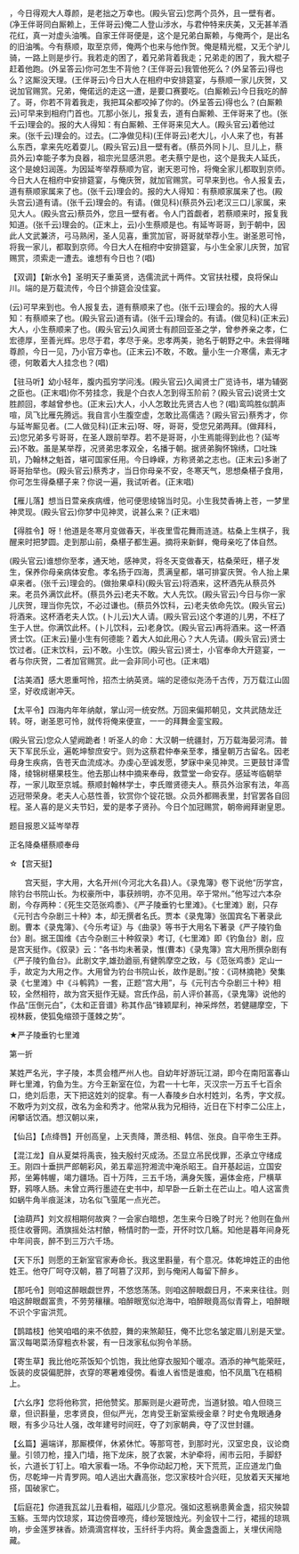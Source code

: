 <!-- { "loadSidebar": true } -->
，今日得观大人尊颜，是老拙之万幸也。(殿头官云)您两个员外，且一壁有者。(净王伴哥同白厮赖上，王伴哥云)俺二人登山涉水，与君仲特来庆美，又无甚羊酒花红，真一对虚头油嘴。自家王伴哥便是，这个是兄弟白厮赖，与俺两个，是出名的旧油嘴。今有蔡顺，取至京师，俺两个也来与他作贺。俺是精光棍，又无个驴儿骑，一路上则是步行。我若走的困了，着兄弟背着我走；兄弟走的困了，我大棍子赶着他跑。(外呈答云)你可怎生不背他？(王伴哥云)我管他死么？(外呈答云)得也么？这厮没天理。(王伴哥云)今日大人在相府中安排筵宴，与蔡顺一家儿庆贺，又说加官赐赏。兄弟，俺偌远的走这一遭，是要口赛要吃。(白厮赖云)今日我吃的醉了。哥，你若不背着我走，我把耳朵都咬掉了你的。(外呈答云)得也么？(白厮赖云)可早来到相府门首也。兀那小张儿，报复去，道有白厮赖、王伴哥来了也。(张千云)理会的。报的大人得知：有白厮赖、王伴哥来见大人。(殿头官云)着他过来。(张千云)理会的。过去。(二净做见科)(王伴哥云)老大儿，小人来了也，有甚么东西，拿来先吃着耍儿。(殿头官云)且一壁有者。(蔡员外同卜儿、旦儿上，蔡员外云)幸能子孝为良器，祖宗光显感洪恩。老夫蔡宁是也，这个是我夫人延氏，这个是媳妇润莲。为因延岑举荐蔡顺为官，谢天恩可怜，将俺全家儿都取到京师。今日大人在相府中安排筵宴，与俺庆贺，就加官赐赏。可早来到也。令人报复去，道有蔡顺家属来了也。(张千云)理会的。报的大人得知：有蔡顺家属来了也。(殿头宫云)道有请。(张千云)理会的。有请。(做见科)(蔡员外云)老汉三口儿家属，来见大人。(殿头宫云)蔡员外，您且一壁有者。令人门首觑者，若蔡顺来时，报复我知道。(张千云)理会的。(正末上，云)小生蔡顺是也。有延岑哥哥，到于朝中，因此人文武兼济，弓马熟闲，圣人见喜，重赏加官，哥哥就举荐小生。谢圣恩可怜，将我一家儿，都取到京师。今日大人在相府中安排筵宴，与小生全家儿庆贺，加官赐赏，须索走一遭去。谁想有今日也？(唱)

【双调】【新水令】圣明天子重英贤，选儒流武十两件。文官扶社稷，良将保山川。端的是万载流传，今日个排筵会没佳宴。

(云)可早来到也。令人报复去，道有蔡顺来了也。(张千云)理会的。报的大人得知：有蔡顺来了也。(殿头官云)道有请。(张千云)理会的。有请。(做见科)(正末云)大人，小生蔡顺来了也。(殿头官云)久闻贤士有颜回亚圣之学，曾参养亲之孝，仁宏德厚，至善光辉。忠尽于君，孝尽于亲。忠孝两美，驰名于朝野之中。未尝得睹尊颜，今日一见，乃小官万幸也。(正末云)不敢，不敢。量小生一介寒儒，素无才德，何敢着大人挂念也？(唱)

【驻马听】幼小轻年，腹内孤穷学问浅。(殿头官云)久闻贤士广览诗书，堪为辅弼之臣也。(正末唱)你不劳挂念，我是个白衣人怎到得玉阶前？(殿头官云)说贤士文胜颜回，孝越曾参也。(正末云)大人，小人怎敢比先贤古人也？(唱)鸾鸣胜似鹊声喧，凤飞比雁先腾远。我自言小生腹空虚，怎敢比高儒选？(殿头官云)蔡秀才，你与延岑厮见者。(二人做见科)(正末云)呀、呀，哥哥，受您兄弟两拜。(做拜科，云)您兄弟多亏哥哥，在圣人跟前举荐。若不是哥哥，小生焉能得到此也？(延岑云)不敢。虽是某举荐，况贤弟忠孝双全，名播于朝。据贤弟胸怀锦绣，口吐珠玑，乃翰林之魁首，堪可国家任用。今日峥嵘，方称贤弟之志也。(正末云)多谢了哥哥抬举也。(殿头官云)蔡秀才，当日你母亲不安，冬寒天气，思想桑椹子食用，你可怎生得桑椹子来？你说一遍，我试听者。(正末唱)

【雁儿落】想当日萱亲疾病缠，他可便思绫锦当时见。小生我焚香祷上苍，一梦里神灵现。(殿头官云)你梦中见神灵，说甚么来？(正末唱)

【得胜令】呀！他道是冬寒月变做春天，半夜里雪花舞雨涟涟。枯桑上生棋子，我醒来时把梦圆。走到那山前，桑椹子都生遍。摘将来新鲜，俺母亲吃了体自然。

(殿头官云)谁想你至孝，通天地，感神灵，将冬天变做春天，枯桑荣旺，椹子发生，保养你母亲病体安愈。孝名扬于四海，贯满皇都，堪可排宴庆贺。令人抬上果卓来者。(张千云)理会的。(做抬果卓科)(殿头官云)将酒来，这杯酒先从蔡员外来。老员外满饮此杯。(蔡员外云)老夫不敢。大人先饮。(殿头官云)今日与你一家儿庆贺，理当你先饮，不必过谦也。(蔡员外饮科，云)老夫依命先饮。(殿头官云)将酒来。这杯酒老夫人饮。(卜儿云)大人请。(殿头官云)这个孝道的儿男，不枉了生于人世。你满饮此杯。(卜儿饮科，云)老身饮。(殿头官云)再将酒来。这一杯酒贤士饮。(正末云)量小生有何德能？着大人如此用心？大人先请。(殿头官云)贤士饮过者。(正末饮科，云)不敢。小生饮。(殿头官云)贤士，小官奉命大开筵宴，一者与你庆贺，二者加官赐赏。此一会非同小可也。(正末唱)

【沽美酒】感大恩重呵怜，招杰士纳英贤。端的足德似尧汤千古传，万万载江山固坚，好收成谢冲天。

【太平令】四海内年年纳献，掌山河一统安然。万回来偏邦朝见，文共武随龙迁转。呀，谢圣恩可怜，就传将俺来便宣，一一的拜舞金銮宝殿。

(殿头官云)您众人望阙跪者！听圣人的命：大汉朝一统疆封，万万载海晏河清。普天下军民乐业，遍乾坤黎庶安宁。则为这蔡君仲奉亲至孝，播皇朝万古留名。因老母身生疾病，告苍天血流成冰。办虔心至诚发愿，梦寐中亲见神灵。三更鼓甘泽雪降，绫锦树椹果枝生。他去那山林中摘来奉母，救萱堂一命安存。感延岑临朝举荐，一家儿取至京城。蔡顺封翰林学士，李氏赠贤德夫人。蔡员外治家有法，年高迈冠带荣身。老夫人心慈性善，钦赏你个锭花银。众员外都赐表里，封官罢各自回程。圣人喜的是义夫节妇，爱的是孝子贤孙。今日个加冠赐赏，朝帝阙拜谢皇恩。

题目报恩义延岑举荐

正名降桑椹蔡顺奉母
　




☆【宫天挺】
 
　　宫天挺，字大用，大名开州(今河北大名县)人。《录鬼簿》卷下说他“历学宫，除钓台书院山长。为权豪所中，事获辨明，亦不见用。卒于常州。”他写过六本杂剧，今存两种：《死生交范张鸡黍》、《严子陵垂钓七里滩》。《七里滩》剧，只存《元刊古今杂剧三十种》本，却无撰者名氏。贾本《录鬼簿》张国宾名下著录此剧。曹本《录鬼簿》、《今乐考证》与《曲录》等书于大用名下著录《严子陵钓鱼台》剧。据王国维《古今杂剧三十种叙录》考订,《七里滩》即《钓鱼台》剧，应是宫天挺作。《叙录》云：“各书均未著录，惟(曹本)《录鬼簿》宫大用所撰杂剧有《严子陵钓鱼台》。此剧文字,雄劲遒丽,有健鹘摩空之致，与《范张鸡黍》定山一手，故定为大用之作。大用曾为钓台书院山长，故作是剧。”按：《词林摘艳》癸集录《七里滩》中《斗鹌鹑》一套，正题“宫大用”，与《元刊古今杂剧三十种》相较，全然相符，故为宫天挺作无疑。宫氏作品，前人评价甚高，《录鬼簿》说他的作品“压倒元白”，《太和正音谱》称其作品“锋颖犀利，神采烨然，若健翮摩空，下视林薮，使狐兔缩颈于蓬棘之势”。 

 
 
★严子陵垂钓七里滩

第一折

某姓严名光，字子陵，本贯会稽严州人也。自幼年好游玩江湖，即今在南阳富春山畔七里滩，钓鱼为生。方今王新室在位，为君一十七年，灭汉宗一万五千七百余口，绝刘后患，天下把这姓刘的捉拿。有一人春陵乡白水村姓刘，名秀，字文叔。不敢呼为刘文叔，改名为金和秀才。他常从我为兄相待，近日在下村李二公庄上，闲攀话饮酒。想汉朝以来，

【仙吕】【点绛唇】开创高皇，上天责降，萧丞相、韩信、张良。自平帝生王莽。

【混江龙】自从夏桀将禹丧，独夫殷纣灭成汤。丕显立吊民伐罪，丕承立守绪成王。刚四十垂拱严郎朝彩风，弟五辈巡狩湘流中淹杀昭王。自开基起运，立国安邦，坐筹帏幄，竭力疆场。百十万阵，三五千场，满身矢簇，遍体金疮，尸横草野，鸦啄人肠。未曾立两行墨迹在史书中，却早卧一丘新土在芒山上。咱人这富贵如蜗牛角半痕涎沫，功名似飞萤尾一点光芒。

【油葫芦】刘文叔相期何故爽？一会家白暗想，怎生来今日晚了时光？他则在鱼州揽住收罾网。酒旗摇处沽村酿，畅情时酌一壶，开怀时饮几觞。知他是暮年间身死中年间丧，醉不到三万六千场。

【天下乐】则愿的王新室官家寿命长。我这里斟量，有个意况。体乾坤姓正的由他姓王。他夺厂呵夺汉朝，篡了呵篡了汉邦，到与俺闲人每留下醉乡。

【那吒令】则咱这醉眼觑世界，不悠悠荡荡。则咱这醉眼觑日月，不来来往往。则咱这醉眼觑富贵，不劳劳穰穰。咱醉眼宽似沧海中，咱醉眼竟高似青霄上，咱醉眼不识个宇宙洪荒。

【鹊踏枝】他笑咱唱的来不依腔，舞的来煞颠狂，俺不比您名皱定眉儿别是天堂。富汉每喝菜汤穿粗衣朴裳，有一日泼家私似狗令羊肠。

【寄生草】我比他吃茶饭知个饥饱，我比他穿衣服知个暖凉。酒添的神气能荣旺，饭装的皮袋偏肥胖，衣穿的寒暑难侵傍。看谁人省悟是谁痴，怕不凤凰飞在梧桐上。

【六幺序】您将他称赏，把他赞奖。那厮则是火避苛虎，当道豺狼。咱人但晓三章，但识斟量，忠孝贤良，但似严光，怎肯受王新室紫绶金章？时史令鬼眼通身眼，有多少马壮人强，改年建号时间旺，夺了刘家朝典，夺了汉世封疆。

【幺篇】遍端详，那厮模佯，休紧休忙。等那穹苍，到那时光，汉室忠良，议论商量。引领刀枪，撞入门墙，拖下龙床，脱了衣裳，木驴牵将，闹市云阳，手脚舒长，六道长丁钉上。咱大家看一场。不争你动起刀枪，天下荒荒，正应道龙门鱼伤，尽乾坤一片青罗网。咱人逃出大纛高张，您汉家枝叶合兴旺，见放着天天摧地搭，国破家亡。

【后庭花】你道我瓦盆儿丑看相，磁瓯儿少意况。强如这惹祸患黄金盏，招灾殃碧玉觞。玉斝内饮琼浆，耳边傍音嘹亮，绛纱笼银烛光。列金钗十二行，裙摇的琼珮响，步金莲罗袜香。娇滴滴宫样妆，玉纤纤手内将。黄金盏盏面上，关埋伏闹隐藏。

